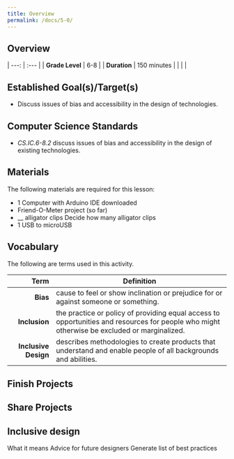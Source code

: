 ```yaml
---
title: Overview
permalink: /docs/5-0/
---
```

## Overview

| ---: | :--- |
| **Grade Level** | 6-8 |
| **Duration**  | 150 minutes  |
|   |   |

## Established Goal(s)/Target(s)
- Discuss issues of bias and accessibility in the design of technologies.

## Computer Science Standards
- *CS.IC.6-8.2* discuss issues of bias and accessibility in the design of existing technologies.

## Materials
The following materials are required for this lesson:
- 1 Computer with Arduino IDE downloaded
- Friend-O-Meter project (so far)
- __ alligator clips <span class="todo">Decide how many alligator clips</span>
- 1 USB to microUSB

## Vocabulary
The following are terms used in this activity.

 Term | Definition
 ---: | --
**Bias**  |  cause to feel or show inclination or prejudice for or against someone or something.
**Inclusion**  | the practice or policy of providing equal access to opportunities and resources for people who might otherwise be excluded or marginalized.
**Inclusive Design**  | describes methodologies to create products that understand and enable people of all backgrounds and abilities.

## Finish Projects

## Share Projects

## Inclusive design
What it means
Advice for future designers
Generate list of best practices

